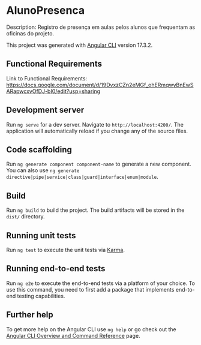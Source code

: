 # AlunoPresenca

Description: Registro de presença em aulas pelos alunos que frequentam as oficinas do projeto.

This project was generated with [Angular CLI](https://github.com/angular/angular-cli) version 17.3.2.

## Functional Requirements

Link to Functional Requirements: https://docs.google.com/document/d/19DvxzCZn2eMGf_ohERmqwyBnEwSARapwcxvOfDJ-bI0/edit?usp=sharing 

## Development server

Run `ng serve` for a dev server. Navigate to `http://localhost:4200/`. The application will automatically reload if you change any of the source files.

## Code scaffolding

Run `ng generate component component-name` to generate a new component. You can also use `ng generate directive|pipe|service|class|guard|interface|enum|module`.

## Build

Run `ng build` to build the project. The build artifacts will be stored in the `dist/` directory.

## Running unit tests

Run `ng test` to execute the unit tests via [Karma](https://karma-runner.github.io).

## Running end-to-end tests

Run `ng e2e` to execute the end-to-end tests via a platform of your choice. To use this command, you need to first add a package that implements end-to-end testing capabilities.

## Further help

To get more help on the Angular CLI use `ng help` or go check out the [Angular CLI Overview and Command Reference](https://angular.io/cli) page.
